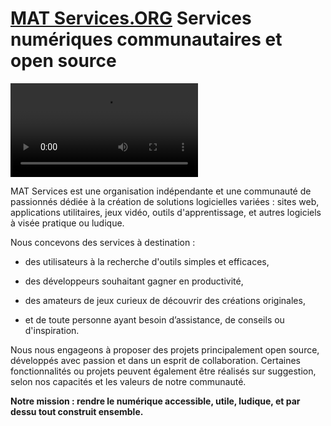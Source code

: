 # [MAT Services.ORG](https://mat-services.github.io) Services numériques communautaires et open source 
![Header](https://mat-services-org.github.io/.github/pf9vww5ceuff1.mp4)

MAT Services est une organisation indépendante et une communauté de passionnés dédiée à la création de solutions logicielles variées : sites web, applications utilitaires, jeux vidéo, outils d'apprentissage, et autres logiciels à visée pratique ou ludique.

  Nous concevons des services à destination :
  
  - des utilisateurs à la recherche d'outils simples et efficaces,
  
  - des développeurs souhaitant gagner en productivité,
  
  - des amateurs de jeux curieux de découvrir des créations originales,
  
  - et de toute personne ayant besoin d’assistance, de conseils ou d'inspiration.
  
  Nous nous engageons à proposer des projets principalement open source, développés avec passion et dans un esprit de collaboration.
  Certaines fonctionnalités ou projets peuvent également être réalisés sur suggestion, selon nos capacités et les valeurs de notre communauté.
  
  **Notre mission : rendre le numérique accessible, utile, ludique, et par dessu tout construit ensemble.**
 
<!--

**Here are some ideas to get you started:**

🙋‍♀️ A short introduction - what is your organization all about?
🌈 Contribution guidelines - how can the community get involved?
👩‍💻 Useful resources - where can the community find your docs? Is there anything else the community should know?
🍿 Fun facts - what does your team eat for breakfast?
🧙 Remember, you can do mighty things with the power of [Markdown](https://docs.github.com/github/writing-on-github/getting-started-with-writing-and-formatting-on-github/basic-writing-and-formatting-syntax)
-->
